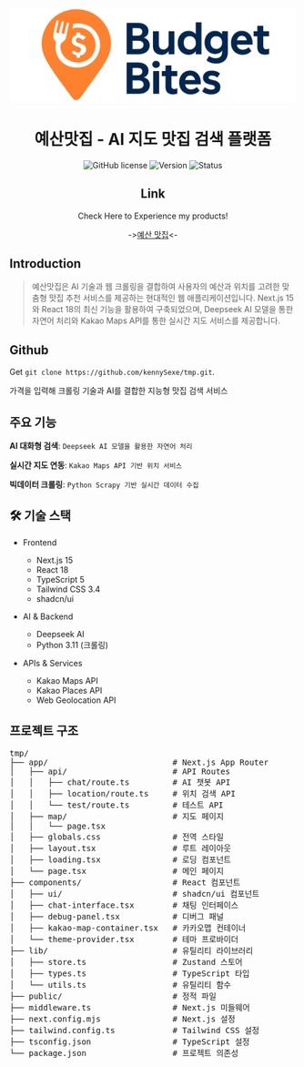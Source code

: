 <div align="center">

![LOGO](./LOGO.png)

# 예산맛집 - AI 지도 맛집 검색 플랫폼

![GitHub license](https://img.shields.io/badge/license-MIT-blue)
![Version](https://img.shields.io/badge/version-1.0.3-green)
![Status](https://img.shields.io/badge/status-Production%20Ready-brightgreen)
## Link

Check Here to Experience my products! 

->[예산 맛집](https://v0-new-project-x6pcnftuf9i.vercel.app/)<-

</div>

## Introduction

>예산맛집은 AI 기술과 웹 크롤링을 결합하여 사용자의 예산과 위치를 고려한 맞춤형 맛집 추천 서비스를 제공하는 현대적인 웹 애플리케이션입니다. Next.js 15와 React 18의 최신 기능을 활용하여 구축되었으며, Deepseek AI 모델을 통한 자연어 처리와 Kakao Maps API를 통한 실시간 지도 서비스를 제공합니다.
>

## Github

Get `git clone https://github.com/kennySexe/tmp.git`.

가격을 입력해 크롤링 기술과 AI를 결합한 지능형 맛집 검색 서비스

##  주요 기능

**AI 대화형 검색**: `Deepseek AI 모델을 활용한 자연어 처리`

**실시간 지도 연동**: `Kakao Maps API 기반 위치 서비스`

**빅데이터 크롤링**: `Python Scrapy 기반 실시간 데이터 수집`

## 🛠️ 기술 스택

* Frontend
  * Next.js 15
  * React 18
  * TypeScript 5
  * Tailwind CSS 3.4
  * shadcn/ui

* AI & Backend
  * Deepseek AI
  * Python 3.11 (크롤링)

* APIs & Services
  * Kakao Maps API
  * Kakao Places API
  * Web Geolocation API


## 프로젝트 구조

<pre>tmp/
├── app/                          # Next.js App Router
│   ├── api/                      # API Routes
│   │   ├── chat/route.ts         # AI 챗봇 API
│   │   ├── location/route.ts     # 위치 검색 API
│   │   └── test/route.ts         # 테스트 API
│   ├── map/                      # 지도 페이지
│   │   └── page.tsx
│   ├── globals.css               # 전역 스타일
│   ├── layout.tsx                # 루트 레이아웃
│   ├── loading.tsx               # 로딩 컴포넌트
│   └── page.tsx                  # 메인 페이지
├── components/                   # React 컴포넌트
│   ├── ui/                       # shadcn/ui 컴포넌트
│   ├── chat-interface.tsx        # 채팅 인터페이스
│   ├── debug-panel.tsx           # 디버그 패널
│   ├── kakao-map-container.tsx   # 카카오맵 컨테이너
│   └── theme-provider.tsx        # 테마 프로바이더
├── lib/                          # 유틸리티 라이브러리
│   ├── store.ts                  # Zustand 스토어
│   ├── types.ts                  # TypeScript 타입
│   └── utils.ts                  # 유틸리티 함수
├── public/                       # 정적 파일
├── middleware.ts                 # Next.js 미들웨어
├── next.config.mjs               # Next.js 설정
├── tailwind.config.ts            # Tailwind CSS 설정
├── tsconfig.json                 # TypeScript 설정
└── package.json                  # 프로젝트 의존성</pre>


